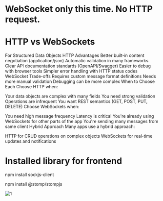 # WebSocket only this time. No HTTP request.

# HTTP vs WebSockets

For Structured Data Objects
HTTP Advantages
Better built-in content negotiation (application/json)
Automatic validation in many frameworks
Clear API documentation standards (OpenAPI/Swagger)
Easier to debug with browser tools
Simpler error handling with HTTP status codes
WebSocket Trade-offs
Requires custom message format definitions
Needs more manual validation
Debugging can be more complex
When to Choose Each
Choose HTTP when:

Your data objects are complex with many fields
You need strong validation
Operations are infrequent
You want REST semantics (GET, POST, PUT, DELETE)
Choose WebSockets when:

You need high message frequency
Latency is critical
You're already using WebSockets for other parts of the app
You're sending many messages from same client
Hybrid Approach
Many apps use a hybrid approach:

HTTP for CRUD operations on complex objects
WebSockets for real-time updates and notifications

# Installed library for frontend

npm install sockjs-client

npm install @stomp/stompjs

![1](https://github.com/user-attachments/assets/5c7daf42-1f6a-473b-b3b1-a63566b06872)






